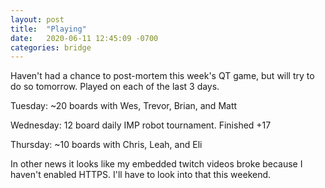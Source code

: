 ```yaml
---
layout: post
title:  "Playing"
date:   2020-06-11 12:45:09 -0700
categories: bridge
---
```


Haven't had a chance to post-mortem this week's QT game, but will try to do so tomorrow. Played on each of the last 3 days.

Tuesday: ~20 boards with Wes, Trevor, Brian, and Matt

Wednesday: 12 board daily IMP robot tournament. Finished +17

Thursday: ~10 boards with Chris, Leah, and Eli

In other news it looks like my embedded twitch videos broke because I haven't enabled HTTPS. I'll have to look into that this weekend.
